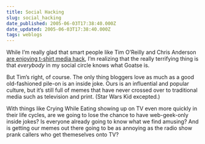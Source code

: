 ```yaml
---
title: Social Hacking
slug: social_hacking
date_published: 2005-06-03T17:38:40.000Z
date_updated: 2005-06-03T17:38:40.000Z
tags: weblogs
---
```


While I’m really glad that smart people like Tim O’Reilly and Chris Anderson [are enjoying t-shirt media hack](http://radar.oreilly.com/archives/2005/06/anil_dash_goats.html), I’m realizing that the really terrifying thing is that *everybody* in my social circle knows what Goatse is.

But Tim’s right, of course. The only thing bloggers love as much as a good old-fashioned pile-on is an inside joke. Ours is an influential and popular culture, but it’s still full of memes that have never crossed over to traditional media such as television and print. (Star Wars Kid excepted.)

With things like Crying While Eating showing up on TV even more quickly in their life cycles, are we going to lose the chance to have web-geek-only inside jokes? Is everyone already going to know what we find amusing? And is getting our memes out there going to be as annoying as the radio show prank callers who get themeselves onto TV?
